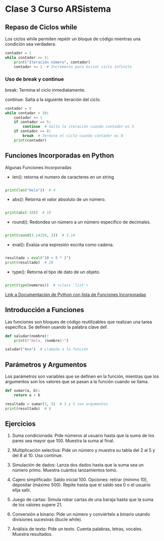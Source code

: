 # Clase 3 Curso ARSistema

## Repaso de Ciclos while
Los ciclos while permiten repetir un bloque de código mientras una condición sea verdadera.

```python
contador = 1
while contador <= 5:
    print("Iteración número", contador)
    contador += 1  # Incremento para evitar ciclo infinito
```
### Uso de break y continue

break: Termina el ciclo inmediatamente.

continue: Salta a la siguiente iteración del ciclo.

```python
contador = 0
while contador < 10:
    contador += 1
    if contador == 5:
        continue  # Salta la iteración cuando contador es 5
    if contador == 8:
        break  # Termina el ciclo cuando contador es 8
    print(contador)
```

## Funciones Incorporadas en Python

Algunas Funciones Incorporadas

- len(): retorna el numero de caracteres en un string
```python

print(len("Hola"))  # 4
```
- abs(): Retorna el valor absoluto de un número.
```python

print(abs(-10))  # 10
```
- round(): Redondea un número a un número específico de decimales.

```python

print(round(3.14159, 2))  # 3.14
```
- eval(): Evalúa una expresión escrita como cadena.

```python

resultado = eval("10 + 5 * 2")
print(resultado)  # 20
```
- type(): Retorna el tipo de dato de un objeto.

```python

print(type(numeros))  # <class 'list'>
```

[Link a Documentación de Python con lista de Funciones Incorporadas](https://docs.python.org/es/3.13/library/functions.html)

## Introducción a Funciones
Las funciones son bloques de código reutilizables que realizan una tarea específica. Se definen usando la palabra clave def.

```python
def saludar(nombre):
    print(f"Hola, {nombre}!")

saludar("Ana")  # Llamada a la función
```

## Parámetros y Argumentos
Los parámetros son variables que se definen en la función, mientras que los argumentos son los valores que se pasan a la función cuando se llama.

```python
def sumar(a, b):
    return a + b

resultado = sumar(3, 5)  # 3 y 5 son argumentos
print(resultado)  # 8
```

## Ejercicios

1. Suma condicionada: Pide números al usuario hasta que la suma de los pares sea mayor que 100. Muestra la suma al final.

2. Multiplicación selectiva: Pide un número y muestra su tabla del 2 al 5 y del 8 al 10. Usa continue.

3. Simulación de dados: Lanza dos dados hasta que la suma sea un número primo. Muestra cuántos lanzamientos tomó.

4. Cajero simplificado: Saldo inicial 100. Opciones: retirar (mínimo 10), depositar (máximo 500). Repite hasta que el saldo sea 0 o el usuario elija salir.

5. Juego de cartas: Simula robar cartas de una baraja hasta que la suma de los valores supere 21.

6. Conversión a binario: Pide un número y conviértelo a binario usando divisiones sucesivas (bucle while).

7. Análisis de texto: Pide un texto. Cuenta palabras, letras, vocales. Muestra resultados.